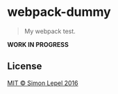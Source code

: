 webpack-dummy
=============

  > My webpack test.

**WORK IN PROGRESS**


## License

[MIT &copy; Simon Lepel 2016](http://simbo.mit-license.org/)
